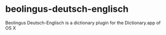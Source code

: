 # beolingus-deutsch-englisch
Beolingus Deutsch-Englisch is a dictionary plugin for the Dictionary.app of OS X
